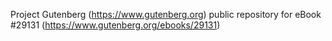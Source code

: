 Project Gutenberg (https://www.gutenberg.org) public repository for eBook #29131 (https://www.gutenberg.org/ebooks/29131)
